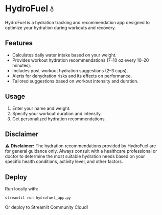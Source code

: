 
# HydroFuel 💧

HydroFuel is a hydration tracking and recommendation app designed to optimize your hydration during workouts and recovery.

## Features
- Calculates daily water intake based on your weight.
- Provides workout hydration recommendations (7–10 oz every 10–20 minutes).
- Includes post-workout hydration suggestions (2–3 cups).
- Alerts for dehydration risks and its effects on performance.
- Tailored suggestions based on workout intensity and duration.

## Usage
1. Enter your name and weight.
2. Specify your workout duration and intensity.
3. Get personalized hydration recommendations.

## Disclaimer
⚠️ **Disclaimer:** The hydration recommendations provided by HydroFuel are for general guidance only. Always consult with a healthcare professional or doctor to determine the most suitable hydration needs based on your specific health conditions, activity level, and other factors.

## Deploy
Run locally with:
```bash
streamlit run hydrofuel_app.py
```

Or deploy to Streamlit Community Cloud!
